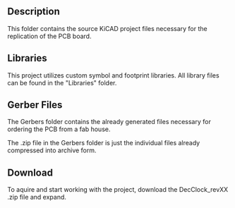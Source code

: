 ## Description
This folder contains the source KiCAD project files necessary for the replication of the PCB board.

## Libraries
This project utilizes custom symbol and footprint libraries. All library files can be found in the "Libraries" folder.

## Gerber Files
The Gerbers folder contains the already generated files necessary for ordering the PCB from a fab house.

The .zip file in the Gerbers folder is just the individual files already compressed into archive form.

## Download
To aquire and start working with the project, download the DecClock_revXX .zip file and expand.
